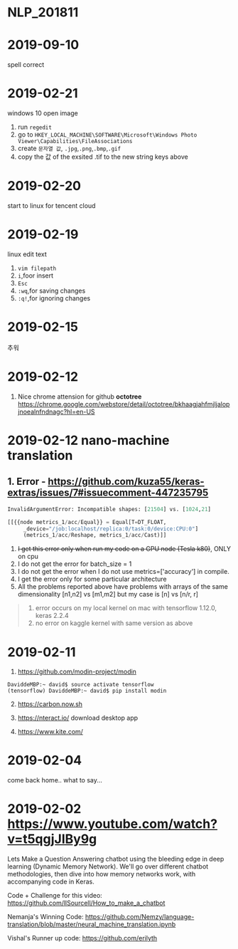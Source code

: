# NLP_201811
# 2019-09-10

spell correct

# 2019-02-21

windows 10 open image

1. run ```regedit```
2. go to ```HKEY_LOCAL_MACHINE\SOFTWARE\Microsoft\Windows Photo Viewer\Capabilities\FileAssociations```
3. create ```문자열 값```, ```.jpg```,```.png```,```.bmp```,```.gif```
4. copy the 값 of the exsited .tif to the new string keys above


# 2019-02-20
start to linux for tencent cloud

# 2019-02-19
linux edit text
1. ```vim filepath```
2. ```i```,foor insert
3. ```Esc```
4. ```:wq```,for saving changes
5. ```:q!```,for ignoring changes


# 2019-02-15
추워

# 2019-02-12
1. Nice chrome attension for github **octotree**
https://chrome.google.com/webstore/detail/octotree/bkhaagjahfmjljalopjnoealnfndnagc?hl=en-US

# 2019-02-12 nano-machine translation
## 1. Error - https://github.com/kuza55/keras-extras/issues/7#issuecomment-447235795
```python
InvalidArgumentError: Incompatible shapes: [21504] vs. [1024,21]

[[{{node metrics_1/acc/Equal}} = Equal[T=DT_FLOAT, 
	 _device="/job:localhost/replica:0/task:0/device:CPU:0"]
	 (metrics_1/acc/Reshape, metrics_1/acc/Cast)]]
```
1. ~~I get this error only when run my code on a GPU node (Tesla k80)~~, ONLY on cpu
2. I do not get the error for batch_size = 1
3. I do not get the error when I do not use metrics=['accuracy'] in compile.
4. I get the error only for some particular architecture
5. All the problems reported above have problems with arrays of the same dimensionality [n1,n2]
  vs [m1,m2] but my  case is [n] vs [n/r, r]

> 1. error occurs on my local kernel on mac with tensorflow 1.12.0, keras 2.2.4
> 2. no error on kaggle kernel with same version as above


# 2019-02-11
1. https://github.com/modin-project/modin
```
DaviddeMBP:~ david$ source activate tensorflow
(tensorflow) DaviddeMBP:~ david$ pip install modin
```
2. https://carbon.now.sh

3. https://nteract.io/ download desktop app
4. https://www.kite.com/



# 2019-02-04

come back home.. what to say...

# 2019-02-02 https://www.youtube.com/watch?v=t5qgjJIBy9g


Lets Make a Question Answering chatbot using the bleeding edge in deep learning (Dynamic Memory Network). We'll go over different chatbot methodologies, then dive into how memory networks work, with accompanying code in Keras. 

Code + Challenge for this video:
https://github.com/llSourcell/How_to_make_a_chatbot

Nemanja's Winning Code:
https://github.com/Nemzy/language-translation/blob/master/neural_machine_translation.ipynb

Vishal's Runner up code:
https://github.com/erilyth
